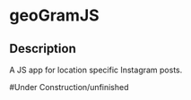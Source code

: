 # geoGramJS

## Description
A JS app for location specific Instagram posts.

#Under Construction/unfinished
